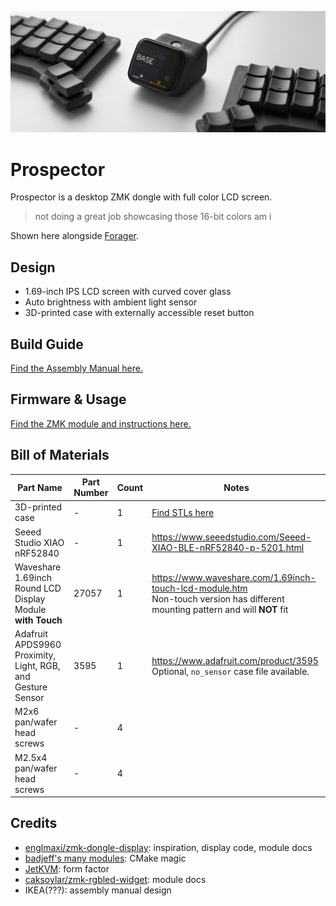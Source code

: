 ![Prospector between split keyboards on white background](/docs/images/prospector_hero2.jpg)

# Prospector

Prospector is a desktop ZMK dongle with full color LCD screen.

> not doing a great job showcasing those 16-bit colors am i

Shown here alongside [Forager](https://github.com/carrefinho/forager).

## Design

- 1.69-inch IPS LCD screen with curved cover glass
- Auto brightness with ambient light sensor
- 3D-printed case with externally accessible reset button

## Build Guide

[Find the Assembly Manual here.](/docs/prospector_assembly_manual.jpg)

## Firmware & Usage

[Find the ZMK module and instructions here.](https://github.com/carrefinho/prospector-zmk-module)

## Bill of Materials

| Part Name | Part Number | Count | Notes |
| --------- | ----------- | ----- | ----- |
| 3D-printed case | - | 1 | [Find STLs here](./case/) |
| Seeed Studio XIAO nRF52840 | - | 1 | https://www.seeedstudio.com/Seeed-XIAO-BLE-nRF52840-p-5201.html |
| Waveshare 1.69inch Round LCD Display Module **with Touch** | 27057 | 1 | https://www.waveshare.com/1.69inch-touch-lcd-module.htm<br>Non-touch version has different mounting pattern and will **NOT** fit|
| Adafruit APDS9960 Proximity, Light, RGB, and Gesture Sensor | 3595 | 1 | https://www.adafruit.com/product/3595<br>Optional, `no_sensor` case file available. |
| M2x6 pan/wafer head screws | - | 4 |  |
| M2.5x4 pan/wafer head screws | - | 4 |  |

## Credits

- [englmaxi\/zmk-dongle-display](https://github.com/englmaxi/zmk-dongle-display): inspiration, display code, module docs
- [badjeff's many modules](https://github.com/badjeff): CMake magic
- [JetKVM](https://jetkvm.com/): form factor
- [caksoylar\/zmk-rgbled-widget](https://github.com/caksoylar/zmk-rgbled-widget): module docs
- IKEA(???): assembly manual design